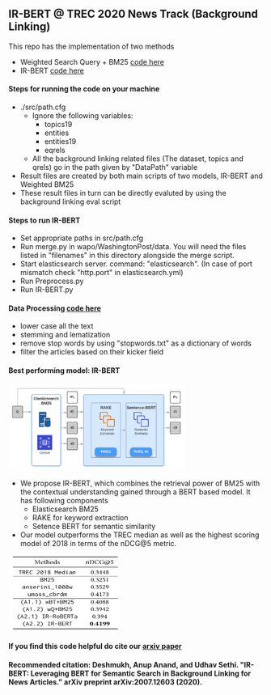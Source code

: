 
## IR-BERT @ TREC 2020 News Track (Background Linking)

This repo has the implementation of two methods
* Weighted Search Query + BM25 [code here](./src/IR-BERT/wBT+BM25.py)
* IR-BERT [code here](./src/IR-BERT/IR-BERT.py)

#### Steps for running the code on your machine
* ./src/path.cfg 
	* Ignore the following variables: 
		* topics19
		* entities
		* entities19
		* eqrels
	* All the background linking related files (The dataset, topics and qrels) go in the path given by "DataPath" variable
* Result files are created by both main scripts of two models, IR-BERT and Weighted BM25 
* These result files in turn can be directly evaluted by using the background linking eval script


#### Steps to run IR-BERT

* Set appropriate paths in src/path.cfg
* Run merge.py in wapo/WashingtonPost/data. You will need the files listed in "filenames" in this directory alongside the merge script.
* Start elasticsearch server. command: "elasticsearch". (In case of port mismatch check "http.port" in elasticsearch.yml)
* Run Preprocess.py
* Run IR-BERT.py

#### Data Processing [code here](./src/IR-BERT/Preprocess.py)

* lower case all the text 
* stemming and lematization
* remove stop words by using "stopwords.txt" as a dictionary of words
* filter the articles based on their kicker field

#### Best performing model: IR-BERT

<img src="https://github.com/Anup-Deshmukh/TREC_background_linking/blob/master/final.png" alt="drawing" height="170" width="350"/>

* We propose IR-BERT, which combines the retrieval power of BM25 with the contextual understanding gained through a BERT based model. It has following components
	* Elasticsearch BM25
	* RAKE for keyword extraction
	* Setence BERT for semantic similarity
* Our model outperforms the TREC median as well as the highest scoring model of 2018 in terms of the nDCG@5 metric.

<img src="https://github.com/Anup-Deshmukh/TREC_background_linking/blob/master/res1.png" alt="drawing" height="150" width="220"/>

#### If you find this code helpful do cite our [arxiv paper](https://arxiv.org/pdf/2007.12603.pdf)

#### Recommended citation: Deshmukh, Anup Anand, and Udhav Sethi. "IR-BERT: Leveraging BERT for Semantic Search in Background Linking for News Articles." arXiv preprint arXiv:2007.12603 (2020).


